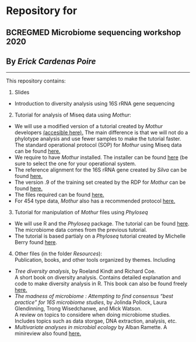 # Repository for
## BCREGMED Microbiome sequencing workshop 2020

## By *Erick Cardenas Poire*
-----------
This repository contains:

1. Slides
- Introduction to diversity analysis using 16S rRNA gene sequencing

2. Tutorial  for analysis of Miseq data using *Mothur*:
- We will use a modified version of a tutorial created by *Mothur* developers [(accesible here).](<https://github.com/carden24/BCREGMEGD_Microbiome_sequencing_workshop_2020/blob/master/Tutorial_mothur_Miseq_SOP.md>)
The main difference is that we will not do a phylotype analysis and use fewer samples to make the tutorial faster.  
The standard operational protocol (SOP) for *Mothur* using Miseq data can be found [here.](<http://www.mothur.org/wiki/MiSeq_SOP>)
- We require to have *Mothur* installed. The installer can be found [here](<http://www.mothur.org/wiki/Download_mothur>) (be sure to select the one for your operational system.
- The reference alignment for the 16S rRNA gene created by *Silva* can be found [here.](<http://www.mothur.org/w/images/9/98/Silva.bacteria.zip>)
- The version .9 of the training set created by the RDP for *Mothur* can be found [here.](<http://www.mothur.org/w/images/5/59/Trainset9_032012.pds.zip>)
- The files required can be found [here.](https://github.com/carden24/BCREGMEGD_Microbiome_sequencing_workshop_2020/tree/master/MiSeq_SOP_files)
- For 454 type data, *Mothur* also has a  recommended protocol [here.](<http://www.mothur.org/wiki/454_SOP>)

3. Tutorial for manipulation of *Mothur* files using *Phyloseq*
- We will use R and the *Phyloseq* package. The tutorial can be found [here](<https://github.com/carden24/BCREGMEGD_Microbiome_sequencing_workshop_2020/blob/master/Tutorial_phyloseq.md>). The microbiome data comes from the previous tutorial.
- The tutorial is based partialy on a *Phyloseq*  tutorial created by Michelle Berry found [here](http://deneflab.github.io/MicrobeMiseq/demos/mothur_2_phyloseq.html).

4. Other files (in the folder *Resources*):  
Publication, books, and other tools organized by themes. Including
- *Tree diversity analysis*, by Roeland Kindt and Richard Coe.  
  A short book on diversity analysis. Contains detailed explanation and code to make diversity analysis in R.
  This book can also be found freely [here.](<http://www.worldagroforestry.org/output/tree-diversity-analysis>)
- *The madness of microbiome : Attempting to find consensus “best practice” for 16S microbiome studies*, by Jolinda Pollock, Laura Glendinning, Trong Wisedchanwe, and Mick Watson.  
  A review on topics to considere when doing microbiome studies. Includes topics such as data storgae,  DNA extraction, analysis, etc.  
- *Multivariate analyses in microbial ecology* by Alban Ramette. A minireview also found [here.](<http://dx.doi.org/10.1111/j.1574-6941.2007.00375.x>)
